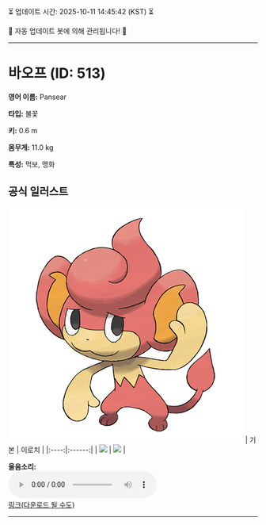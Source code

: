
⏳ 업데이트 시간: 2025-10-11 14:45:42 (KST) ⏳

🤖 자동 업데이트 봇에 의해 관리됩니다! 🤖

---

# 바오프 (ID: 513)
**영어 이름:** Pansear

**타입:** 불꽃

**키:** 0.6 m

**몸무게:** 11.0 kg

**특성:** 먹보, 맹화

## 공식 일러스트
![](https://raw.githubusercontent.com/PokeAPI/sprites/master/sprites/pokemon/other/official-artwork/513.png)
| 기본 | 이로치 |
|:----:|:------:|
| <img src="http://play.pokemonshowdown.com/sprites/ani/pansear.gif" width="200"> | <img src="http://play.pokemonshowdown.com/sprites/ani-shiny/pansear.gif" width="200"> |

**울음소리:**<br><audio controls src="https://raw.githubusercontent.com/PokeAPI/cries/main/cries/pokemon/latest/513.ogg"></audio><br> [링크(다운로드 될 수도)](https://raw.githubusercontent.com/PokeAPI/cries/main/cries/pokemon/latest/513.ogg)


---
